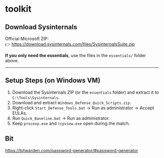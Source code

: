 # toolkit

## Download Sysinternals
Official Microsoft ZIP:  
👉 https://download.sysinternals.com/files/SysinternalsSuite.zip

**If you only need the essentials**, use the files in the `essentials/` folder above.

---

## Setup Steps (on Windows VM)
1. Download the Sysinternals ZIP (or the `essentials` folder) and extract it to `C:\Tools\Sysinternals`.
2. Download and extract `Windows_Defense_Quick_Scripts.zip`.
3. Right-click `Start_Defense_Tools.bat` → Run as administrator → Accept EULAs.
4. Run `Quick_Baseline.bat` → Run as administrator.
5. Keep `procexp.exe` and `tcpview.exe` open during the match.

## Bit
https://bitwarden.com/password-generator/#password-generator
